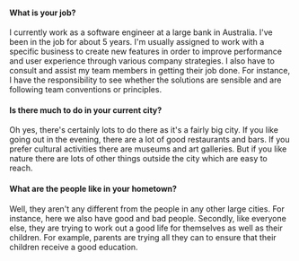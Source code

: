 #### What is your job?
I currently work as a software engineer at a large bank in Australia. I've been in the job for about 5 years. I'm usually assigned to work with a specific business to create new features in order to improve performance and user experience through various company strategies. I also have to consult and assist my team members in getting their job done. For instance, I have the responsibility to see whether the solutions are sensible and are following team conventions or principles.
#### Is there much to do in your current city?
Oh yes, there's certainly lots to do there as it's a fairly big city. If you like going out in the evening, there are a lot of good restaurants and bars. If you prefer cultural activities there are museums and art galleries. But if you like nature there are lots of other things outside the city which are easy to reach.

#### What are the people like in your hometown?
Well, they aren't any different from the people in any other large cities. For instance, here we also have good and bad people. Secondly, like everyone else, they are trying to work out a good life for themselves as well as their children. For example, parents are trying all they can to ensure that their children receive a good education.

